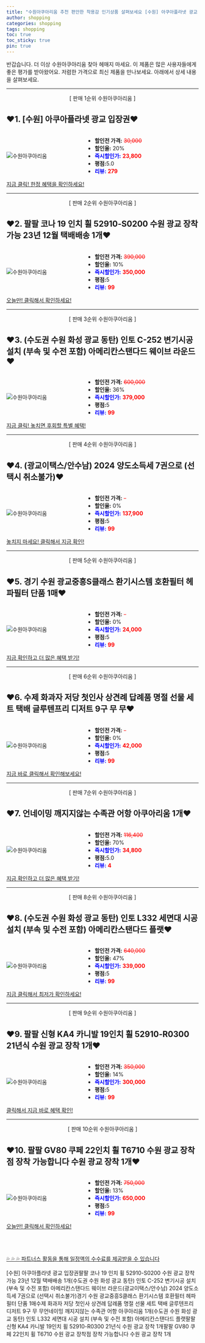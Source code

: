 ```yaml
---
title: "수원아쿠아리움 추천 편안한 착용감 인기상품 살펴보세요 [수원] 아쿠아플라넷 광교 입장권"
author: shopping
categories: shopping
tags: shopping
toc: true
toc_sticky: true
pin: true
---
```

반갑습니다. 더 이상 수원아쿠아리움 찾아 헤매지 마세요. 이 제품은 많은 사용자들에게 좋은 평가를 받아왔어요. 저렴한 가격으로 최신 제품을 만나보세요. 아래에서 상세 내용을 살펴보세요.

---
<p class="toplist" style="margin: 0 auto; display: block; width: fit-content;">[ 판매 1순위 수원아쿠아리움 ]</p>

<h2><strong>❤️1. [수원] 아쿠아플라넷 광교 입장권❤️</strong></h2>

<div style="display: flex; align-items: center;">
    <div style="flex: 0.4;">
        <img src="https://thumbnail9.coupangcdn.com/thumbnails/remote/230x230ex/image/travel_reactor/travelSeller/common/A00186371/0417800c-a97b-4fd6-94b1-08877fa55ffb.jpg" alt="수원아쿠아리움" style="max-width: 100%;">
    </div>
    <div style="flex: 0.6; margin-left: 10px;">
        <ul>
            <li><strong>할인전 가격:</strong> <del style="color: red;">30,000</del></li>
            <li><strong>할인율:</strong> 20%</li>
            <li><span style='color:blue'><strong>즉시할인가:</strong></span> <span style='color:red'><strong>23,800</strong></span></li>
            <li><strong>평점:</strong>5.0</li>
            <li><span style='color:blue'><strong>리뷰:</strong></span> <span style='color:red'><strong>279</strong></span></li>
        </ul>
    </div>
</div>
<div class="center">
    <a href="https://link.coupang.com/re/AFFTDP?lptag=AF9450613&subid=githubio&pageKey=10000000638506&traceid=V0-153&itemId=None&vendorItemId=None" class="myButton">
        지금 클릭! 한정 혜택을 확인하세요!
    </a>
</div>


---
<p class="toplist" style="margin: 0 auto; display: block; width: fit-content;">[ 판매 2순위 수원아쿠아리움 ]</p>

<h2><strong>❤️2. 팔팔 코나 19 인치 휠 52910-S0200 수원 광교 장착가능 23년 12월 택배배송 1개❤️</strong></h2>

<div style="display: flex; align-items: center;">
    <div style="flex: 0.4;">
        <img src="https://thumbnail6.coupangcdn.com/thumbnails/remote/230x230ex/image/vendor_inventory/4bff/37fe1b90aa19d923c1f5bcd55f5c75088f284c8efdafd10530610c70d5bb.jpeg" alt="수원아쿠아리움" style="max-width: 100%;">
    </div>
    <div style="flex: 0.6; margin-left: 10px;">
        <ul>
            <li><strong>할인전 가격:</strong> <del style="color: red;">390,000</del></li>
            <li><strong>할인율:</strong> 10%</li>
            <li><span style='color:blue'><strong>즉시할인가:</strong></span> <span style='color:red'><strong>350,000</strong></span></li>
            <li><strong>평점:</strong>5</li>
            <li><span style='color:blue'><strong>리뷰:</strong></span> <span style='color:red'><strong>99</strong></span></li>
        </ul>
    </div>
</div>
<div class="center">
    <a href="https://selin100587001.github.io?lptag=AF9450613&subid=githubio&pageKey=7791939633&traceid=V0-153&itemId=21083073575&vendorItemId=88145181508" class="myButton">
        오늘만! 클릭해서 확인하세요!
    </a>
</div>


---
<p class="toplist" style="margin: 0 auto; display: block; width: fit-content;">[ 판매 3순위 수원아쿠아리움 ]</p>

<h2><strong>❤️3. (수도권 수원 화성 광교 동탄) 인토 C-252 변기시공 설치 (부속 및 수전 포함) 아메리칸스탠다드 웨이브 라운드❤️</strong></h2>

<div style="display: flex; align-items: center;">
    <div style="flex: 0.4;">
        <img src="https://thumbnail7.coupangcdn.com/thumbnails/remote/230x230ex/image/vendor_inventory/3c59/21312efd6426c70cb0b68c969e4ea81cdbe6cc94ed5f8ec4a49add7efca7.jpg" alt="수원아쿠아리움" style="max-width: 100%;">
    </div>
    <div style="flex: 0.6; margin-left: 10px;">
        <ul>
            <li><strong>할인전 가격:</strong> <del style="color: red;">600,000</del></li>
            <li><strong>할인율:</strong> 36%</li>
            <li><span style='color:blue'><strong>즉시할인가:</strong></span> <span style='color:red'><strong>379,000</strong></span></li>
            <li><strong>평점:</strong>5</li>
            <li><span style='color:blue'><strong>리뷰:</strong></span> <span style='color:red'><strong>99</strong></span></li>
        </ul>
    </div>
</div>
<div class="center">
    <a href="https://selin100587001.github.io?lptag=AF9450613&subid=githubio&pageKey=8031910102&traceid=V0-153&itemId=22460416132&vendorItemId=89503616177" class="myButton">
        지금 클릭! 놓치면 후회할 특별 혜택!
    </a>
</div>


---
<p class="toplist" style="margin: 0 auto; display: block; width: fit-content;">[ 판매 4순위 수원아쿠아리움 ]</p>

<h2><strong>❤️4. (광교이택스/안수남) 2024 양도소득세 7권으로 (선택시 취소불가)❤️</strong></h2>

<div style="display: flex; align-items: center;">
    <div style="flex: 0.4;">
        <img src="https://thumbnail9.coupangcdn.com/thumbnails/remote/230x230ex/image/vendor_inventory/d81b/78ba2807504607614ca0639483c5073309b81afd177252b7054806101e7c.png" alt="수원아쿠아리움" style="max-width: 100%;">
    </div>
    <div style="flex: 0.6; margin-left: 10px;">
        <ul>
            <li><strong>할인전 가격:</strong> <del style="color: red;">-</del></li>
            <li><strong>할인율:</strong> 0%</li>
            <li><span style='color:blue'><strong>즉시할인가:</strong></span> <span style='color:red'><strong>137,900</strong></span></li>
            <li><strong>평점:</strong>5</li>
            <li><span style='color:blue'><strong>리뷰:</strong></span> <span style='color:red'><strong>99</strong></span></li>
        </ul>
    </div>
</div>
<div class="center">
    <a href="https://selin100587001.github.io?lptag=AF9450613&subid=githubio&pageKey=8189536255&traceid=V0-153&itemId=23431714730&vendorItemId=90458657342" class="myButton">
        놓치지 마세요! 클릭해서 지금 확인!
    </a>
</div>


---
<p class="toplist" style="margin: 0 auto; display: block; width: fit-content;">[ 판매 5순위 수원아쿠아리움 ]</p>

<h2><strong>❤️5. 경기 수원 광교중흥S클래스 환기시스템 호환필터 헤파필터 단품 1매❤️</strong></h2>

<div style="display: flex; align-items: center;">
    <div style="flex: 0.4;">
        <img src="https://thumbnail10.coupangcdn.com/thumbnails/remote/230x230ex/image/vendor_inventory/16df/a737138394f89deb361bb3d42851f75121ac8a616657f079fce51cf7e4b3.png" alt="수원아쿠아리움" style="max-width: 100%;">
    </div>
    <div style="flex: 0.6; margin-left: 10px;">
        <ul>
            <li><strong>할인전 가격:</strong> <del style="color: red;">-</del></li>
            <li><strong>할인율:</strong> 0%</li>
            <li><span style='color:blue'><strong>즉시할인가:</strong></span> <span style='color:red'><strong>24,000</strong></span></li>
            <li><strong>평점:</strong>5</li>
            <li><span style='color:blue'><strong>리뷰:</strong></span> <span style='color:red'><strong>99</strong></span></li>
        </ul>
    </div>
</div>
<div class="center">
    <a href="https://selin100587001.github.io?lptag=AF9450613&subid=githubio&pageKey=7544372250&traceid=V0-153&itemId=19840079472&vendorItemId=86941627954" class="myButton">
        지금 확인하고 더 많은 혜택 받기!
    </a>
</div>


---
<p class="toplist" style="margin: 0 auto; display: block; width: fit-content;">[ 판매 6순위 수원아쿠아리움 ]</p>

<h2><strong>❤️6. 수제 화과자 저당 첫인사 상견례 답례품 명절 선물 세트 택배 글루텐프리 디저트 9구 무 무❤️</strong></h2>

<div style="display: flex; align-items: center;">
    <div style="flex: 0.4;">
        <img src="https://thumbnail7.coupangcdn.com/thumbnails/remote/230x230ex/image/vendor_inventory/6d96/f5e9d5eab073478f502b0f5fe98e32d4785bf45a4e455ed074f1aef6315f.jpeg" alt="수원아쿠아리움" style="max-width: 100%;">
    </div>
    <div style="flex: 0.6; margin-left: 10px;">
        <ul>
            <li><strong>할인전 가격:</strong> <del style="color: red;">-</del></li>
            <li><strong>할인율:</strong> 0%</li>
            <li><span style='color:blue'><strong>즉시할인가:</strong></span> <span style='color:red'><strong>42,000</strong></span></li>
            <li><strong>평점:</strong>5</li>
            <li><span style='color:blue'><strong>리뷰:</strong></span> <span style='color:red'><strong>99</strong></span></li>
        </ul>
    </div>
</div>
<div class="center">
    <a href="https://selin100587001.github.io?lptag=AF9450613&subid=githubio&pageKey=8254929722&traceid=V0-153&itemId=23771335659&vendorItemId=90795615878" class="myButton">
        지금 바로 클릭해서 확인해보세요!
    </a>
</div>


---
<p class="toplist" style="margin: 0 auto; display: block; width: fit-content;">[ 판매 7순위 수원아쿠아리움 ]</p>

<h2><strong>❤️7. 언네이밍 깨지지않는 수족관 어항 아쿠아리움 1개❤️</strong></h2>

<div style="display: flex; align-items: center;">
    <div style="flex: 0.4;">
        <img src="https://thumbnail8.coupangcdn.com/thumbnails/remote/230x230ex/image/vendor_inventory/cc01/b79049e2002ee51935738c009e7986d53c24968efbaaea842d2656aa8f96.jpg" alt="수원아쿠아리움" style="max-width: 100%;">
    </div>
    <div style="flex: 0.6; margin-left: 10px;">
        <ul>
            <li><strong>할인전 가격:</strong> <del style="color: red;">116,400</del></li>
            <li><strong>할인율:</strong> 70%</li>
            <li><span style='color:blue'><strong>즉시할인가:</strong></span> <span style='color:red'><strong>34,800</strong></span></li>
            <li><strong>평점:</strong>5.0</li>
            <li><span style='color:blue'><strong>리뷰:</strong></span> <span style='color:red'><strong>4</strong></span></li>
        </ul>
    </div>
</div>
<div class="center">
    <a href="https://selin100587001.github.io?lptag=AF9450613&subid=githubio&pageKey=8116515163&traceid=V0-153&itemId=23011424464&vendorItemId=90145336632" class="myButton">
        지금 확인하고 더 많은 혜택 받기!
    </a>
</div>


---
<p class="toplist" style="margin: 0 auto; display: block; width: fit-content;">[ 판매 8순위 수원아쿠아리움 ]</p>

<h2><strong>❤️8. (수도권 수원 화성 광교 동탄) 인토 L332 세면대 시공 설치 (부속 및 수전 포함) 아메리칸스탠다드 플랫❤️</strong></h2>

<div style="display: flex; align-items: center;">
    <div style="flex: 0.4;">
        <img src="https://thumbnail7.coupangcdn.com/thumbnails/remote/230x230ex/image/vendor_inventory/68ef/f49e8d50dfef40c97b86c0427311c84237c11c96cbd75c9d0e5c0978a388.jpg" alt="수원아쿠아리움" style="max-width: 100%;">
    </div>
    <div style="flex: 0.6; margin-left: 10px;">
        <ul>
            <li><strong>할인전 가격:</strong> <del style="color: red;">640,000</del></li>
            <li><strong>할인율:</strong> 47%</li>
            <li><span style='color:blue'><strong>즉시할인가:</strong></span> <span style='color:red'><strong>339,000</strong></span></li>
            <li><strong>평점:</strong>5</li>
            <li><span style='color:blue'><strong>리뷰:</strong></span> <span style='color:red'><strong>99</strong></span></li>
        </ul>
    </div>
</div>
<div class="center">
    <a href="https://selin100587001.github.io?lptag=AF9450613&subid=githubio&pageKey=8031910083&traceid=V0-153&itemId=22460415857&vendorItemId=89503616600" class="myButton">
        지금 클릭해서 최저가 확인하세요!
    </a>
</div>


---
<p class="toplist" style="margin: 0 auto; display: block; width: fit-content;">[ 판매 9순위 수원아쿠아리움 ]</p>

<h2><strong>❤️9. 팔팔 신형 KA4 카니발 19인치 휠 52910-R0300 21년식 수원 광교 장착 1개❤️</strong></h2>

<div style="display: flex; align-items: center;">
    <div style="flex: 0.4;">
        <img src="https://thumbnail10.coupangcdn.com/thumbnails/remote/230x230ex/image/vendor_inventory/d788/aa4af62f69257d84144ad31546f0f82a514db2dd719e20617c8070b2d205.jpg" alt="수원아쿠아리움" style="max-width: 100%;">
    </div>
    <div style="flex: 0.6; margin-left: 10px;">
        <ul>
            <li><strong>할인전 가격:</strong> <del style="color: red;">350,000</del></li>
            <li><strong>할인율:</strong> 14%</li>
            <li><span style='color:blue'><strong>즉시할인가:</strong></span> <span style='color:red'><strong>300,000</strong></span></li>
            <li><strong>평점:</strong>5</li>
            <li><span style='color:blue'><strong>리뷰:</strong></span> <span style='color:red'><strong>99</strong></span></li>
        </ul>
    </div>
</div>
<div class="center">
    <a href="https://selin100587001.github.io?lptag=AF9450613&subid=githubio&pageKey=7802474833&traceid=V0-153&itemId=21135302665&vendorItemId=88196978976" class="myButton">
        클릭해서 지금 바로 혜택 확인!
    </a>
</div>


---
<p class="toplist" style="margin: 0 auto; display: block; width: fit-content;">[ 판매 10순위 수원아쿠아리움 ]</p>

<h2><strong>❤️10. 팔팔 GV80 쿠페 22인치 휠 T6710 수원 광교 장착점 장착 가능합니다 수원 광교 장착 1개❤️</strong></h2>

<div style="display: flex; align-items: center;">
    <div style="flex: 0.4;">
        <img src="https://thumbnail6.coupangcdn.com/thumbnails/remote/230x230ex/image/vendor_inventory/6dea/5bdbc3f531320666efb687226df597740d86f92d3a8c50a552013fb46b8c.jpeg" alt="수원아쿠아리움" style="max-width: 100%;">
    </div>
    <div style="flex: 0.6; margin-left: 10px;">
        <ul>
            <li><strong>할인전 가격:</strong> <del style="color: red;">750,000</del></li>
            <li><strong>할인율:</strong> 13%</li>
            <li><span style='color:blue'><strong>즉시할인가:</strong></span> <span style='color:red'><strong>650,000</strong></span></li>
            <li><strong>평점:</strong>5</li>
            <li><span style='color:blue'><strong>리뷰:</strong></span> <span style='color:red'><strong>99</strong></span></li>
        </ul>
    </div>
</div>
<div class="center">
    <a href="https://selin100587001.github.io?lptag=AF9450613&subid=githubio&pageKey=7901273631&traceid=V0-153&itemId=21655043019&vendorItemId=88705711405" class="myButton">
        오늘만! 클릭해서 확인하세요!
    </a>
</div>

<br><br><br>[💦 💦 💦 파트너스 활동을 통해 일정액의 수수료를 제공받을 수 있습니다](https://link.coupang.com/a/bcpT2c)<br><br>[수원] 아쿠아플라넷 광교 입장권팔팔 코나 19 인치 휠 52910-S0200 수원 광교 장착가능 23년 12월 택배배송 1개(수도권 수원 화성 광교 동탄) 인토 C-252 변기시공 설치 (부속 및 수전 포함) 아메리칸스탠다드 웨이브 라운드(광교이택스/안수남) 2024 양도소득세 7권으로 (선택시 취소불가)경기 수원 광교중흥S클래스 환기시스템 호환필터 헤파필터 단품 1매수제 화과자 저당 첫인사 상견례 답례품 명절 선물 세트 택배 글루텐프리 디저트 9구 무 무언네이밍 깨지지않는 수족관 어항 아쿠아리움 1개(수도권 수원 화성 광교 동탄) 인토 L332 세면대 시공 설치 (부속 및 수전 포함) 아메리칸스탠다드 플랫팔팔 신형 KA4 카니발 19인치 휠 52910-R0300 21년식 수원 광교 장착 1개팔팔 GV80 쿠페 22인치 휠 T6710 수원 광교 장착점 장착 가능합니다 수원 광교 장착 1개